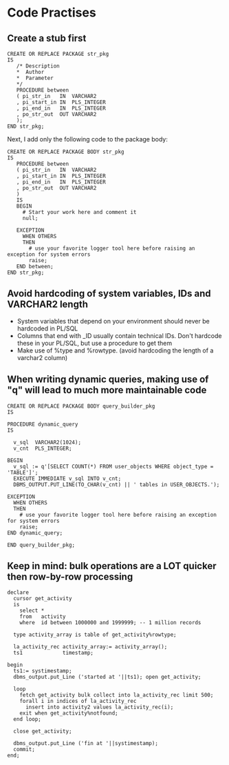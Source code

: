 # Code Practises

## Create a stub first
```
CREATE OR REPLACE PACKAGE str_pkg
IS
   /* Description 
   *  Author
   *  Parameter
   */
   PROCEDURE between
   ( pi_str_in   IN  VARCHAR2
   , pi_start_in IN  PLS_INTEGER
   , pi_end_in   IN  PLS_INTEGER
   , po_str_out  OUT VARCHAR2
   );
END str_pkg;
```
Next, I add only the following code to the package body:
```
CREATE OR REPLACE PACKAGE BODY str_pkg
IS
   PROCEDURE between
   ( pi_str_in   IN  VARCHAR2
   , pi_start_in IN  PLS_INTEGER
   , pi_end_in   IN  PLS_INTEGER
   , po_str_out  OUT VARCHAR2
   )
   IS
   BEGIN
     # Start your work here and comment it
     null;
   
   EXCEPTION
     WHEN OTHERS
     THEN
       # use your favorite logger tool here before raising an exception for system errors
       raise;
   END between;
END str_pkg;
```

## Avoid hardcoding of system variables, IDs and VARCHAR2 length
- System variables that depend on your environment should never be hardcoded in PL/SQL
- Columns that end with _ID usually contain technical IDs. Don't hardcode these in your PL/SQL, but use a procedure to get them
- Make use of %type and %rowtype. (avoid hardcoding the length of a varchar2 column)

## When writing dynamic queries, making use of "q" will lead to much more maintainable code
```
CREATE OR REPLACE PACKAGE BODY query_builder_pkg
IS

PROCEDURE dynamic_query
IS

  v_sql  VARCHAR2(1024);
  v_cnt  PLS_INTEGER;

BEGIN
  v_sql := q'[SELECT COUNT(*) FROM user_objects WHERE object_type = 'TABLE']';
  EXECUTE IMMEDIATE v_sql INTO v_cnt;
  DBMS_OUTPUT.PUT_LINE(TO_CHAR(v_cnt) || ' tables in USER_OBJECTS.');

EXCEPTION
  WHEN OTHERS
  THEN
    # use your favorite logger tool here before raising an exception for system errors
    raise;
END dynamic_query;

END query_builder_pkg;
```

## Keep in mind: bulk operations are a LOT quicker then row-by-row processing
```
declare
  cursor get_activity
  is
    select *
    from   activity
    where  id between 1000000 and 1999999; -- 1 million records

  type activity_array is table of get_activity%rowtype;

  la_activity_rec activity_array:= activity_array();
  ts1             timestamp;

begin
  ts1:= systimestamp;
  dbms_output.put_Line ('started at '||ts1); open get_activity;
 
  loop
    fetch get_activity bulk collect into la_activity_rec limit 500;
    forall i in indices of la_activity_rec
      insert into activity2 values la_activity_rec(i);
    exit when get_activity%notfound;
  end loop;

  close get_activity;

  dbms_output.put_Line ('fin at '||systimestamp);
  commit;
end;
```
